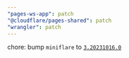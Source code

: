 ```yaml
---
"pages-ws-app": patch
"@cloudflare/pages-shared": patch
"wrangler": patch
---
```


chore: bump `miniflare` to [`3.20231016.0`](https://github.com/cloudflare/miniflare/releases/tag/v3.20231016.0)
